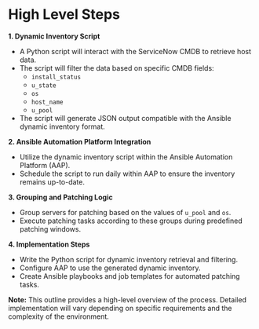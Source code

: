 # High Level Steps

**1. Dynamic Inventory Script**

* A Python script will interact with the ServiceNow CMDB to retrieve host data.
* The script will filter the data based on specific CMDB fields:
    * `install_status`
    * `u_state`
    * `os`
    * `host_name`
    * `u_pool`
* The script will generate JSON output compatible with the Ansible dynamic inventory format.

**2. Ansible Automation Platform Integration**

* Utilize the dynamic inventory script within the Ansible Automation Platform (AAP).
* Schedule the script to run daily within AAP to ensure the inventory remains up-to-date.

**3. Grouping and Patching Logic**

* Group servers for patching based on the values of `u_pool` and `os`.
* Execute patching tasks according to these groups during predefined patching windows.

**4. Implementation Steps**

* Write the Python script for dynamic inventory retrieval and filtering.
* Configure AAP to use the generated dynamic inventory.
* Create Ansible playbooks and job templates for automated patching tasks. 

**Note:** This outline provides a high-level overview of the process. Detailed implementation will vary depending on specific requirements and the complexity of the environment.
